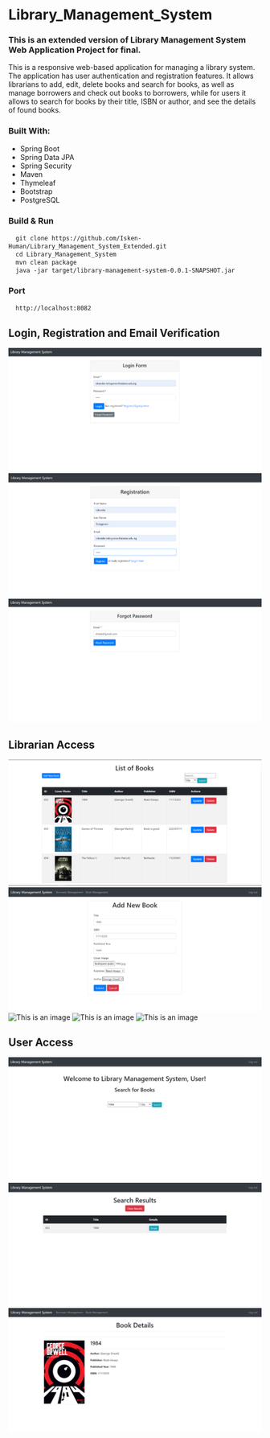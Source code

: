 # Library_Management_System
### This is an extended version of Library Management System Web Application Project for final. 

This is a responsive web-based application for managing a library system. The application has user authentication and registration features.
It allows librarians to add, edit, delete books and search for books, as well as manage borrowers and check out books to borrowers, while for users it allows to search for books by their title, ISBN or author, and see the details of found books.
### Built With:
- Spring Boot
- Spring Data JPA
- Spring Security
- Maven
- Thymeleaf
- Bootstrap
- PostgreSQL

### Build & Run 
```
  git clone https://github.com/Isken-Human/Library_Management_System_Extended.git
  cd Library_Management_System
  mvn clean package
  java -jar target/library-management-system-0.0.1-SNAPSHOT.jar

```
### Port
```
  http://localhost:8082
```

## Login, Registration and Email Verification
![This is an image](/Photos/Login.png)
![This is an image](/Photos/Registration.png)
![This is an image](/Photos/Forgot_Password.png)

## Librarian Access
![This is an image](/Photos/list_of_books.png)
![This is an image](/Photos/add_new_book.png)
![This is an image](/Photos/search_result.png)
![This is an image](/Photos/list_of_borrowers.png)
![This is an image](/Photos/update_borrower.png)

## User Access
![This is an image](/Photos/user_search.png)
![This is an image](/Photos/search-result.png)
![This is an image](/Photos/book-details.png)




